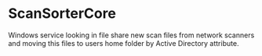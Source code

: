 # ScanSorterCore
Windows service looking in file share new scan files from network scanners and moving this files to users home folder by Active Directory attribute.
